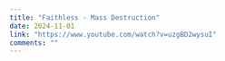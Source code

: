 ```yaml
---
title: "Faithless - Mass Destruction"
date: 2024-11-01
link: "https://www.youtube.com/watch?v=uzgBD2wysuI"
comments: ""
---
```


